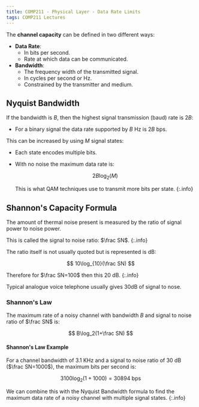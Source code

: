 ```yaml
---
title: COMP211 - Physical Layer - Data Rate Limits
tags: COMP211 Lectures
---
```

The **channel capacity** can be defined in two different ways:

* **Data Rate**:
	* In bits per second.
	* Rate at which data can be communicated.
* **Bandwidth**:
	* The frequency width of the transmitted signal.
	* In cycles per second or Hz.
	* Constrained by the transmitter and medium.
	
## Nyquist Bandwidth
If the bandwidth is $B$, then the highest signal transmission (baud) rate is $2B$:

* For a binary signal the data rate supported by $B$ Hz is $2B$ bps.

This can be increased by using $M$ signal states:

* Each state encodes multiple bits.
* With no noise the maximum data rate is:

	$$
	2B\log_2(M)
	$$
	
	This is what QAM techniques use to transmit more bits per state.
	{:.info}

## Shannon's Capacity Formula
The amount of thermal noise present is measured by the ratio of signal power to noise power.

This is called the signal to noise ratio: $\frac SN$.
{:.info}

The ratio itself is not usually quoted but is represented is dB:

$$
10\log_{10}(\frac SN)
$$

Therefore for $\frac SN=100$ then this 20 dB.
{:.info}

Typical analogue voice telephone usually gives 30dB of signal to nose.

### Shannon's Law
The maximum rate of a noisy channel with bandwidth $B$ and signal to noise ratio of $\frac SN$ is:

$$
B\log_2(1+\frac SN)
$$

#### Shannon's Law Example
For a channel bandwidth of 3.1 KHz and a signal to noise ratio of 30 dB ($\frac SN=1000$), the maximum bits per second is:

$$
3100\log_2(1+1000)=30894\text{ bps}
$$

We can combine this with the Nyquist Bandwidth formula to find the maximum data rate of a noisy channel with multiple signal states.
{:.info}